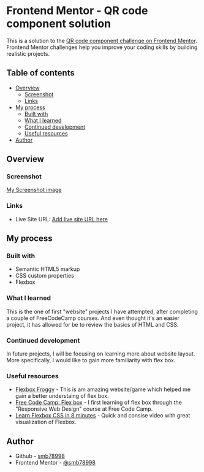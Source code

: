 # Frontend Mentor - QR code component solution

This is a solution to the [QR code component challenge on Frontend Mentor](https://www.frontendmentor.io/challenges/qr-code-component-iux_sIO_H). Frontend Mentor challenges help you improve your coding skills by building realistic projects. 

## Table of contents

- [Overview](#overview)
  - [Screenshot](#screenshot)
  - [Links](#links)
- [My process](#my-process)
  - [Built with](#built-with)
  - [What I learned](#what-i-learned)
  - [Continued development](#continued-development)
  - [Useful resources](#useful-resources)
- [Author](#author)


## Overview

### Screenshot

[My Screenshot image](.\images\qr-code-screenshot.png)


### Links

- Live Site URL: [Add live site URL here](https://smb78998.github.io/p_fm_qr-code/)


## My process

### Built with

- Semantic HTML5 markup
- CSS custom properties
- Flexbox

### What I learned

This is the one of first "website" projects I have attempted, after completing a couple of FreeCodeCamp courses. And even thought it's an easier project, it has allowed for be to review the basics of HTML and CSS. 


### Continued development

In future projects, I will be focusing on learning more about website layout. More specifically, I would like to gain more familiarity with flex box. 


### Useful resources

- [Flexbox Froggy](https://flexboxfroggy.com/) - This is am amazing website/game which helped me gain a better understaing of flex box. 
- [Free Code Camp: Flex box](https://www.freecodecamp.org/learn/2022/responsive-web-design/#learn-css-flexbox-by-building-a-photo-gallery) - I first learning of flex box through the "Responsive Web Design" course at Free Code Camp.
- [Learn Flexbox CSS in 8 minutes](https://www.youtube.com/watch?v=phWxA89Dy94&t=170s) - Quick and consise video with great visualization of Flexbox.

## Author

- Github - [smb78998](https://github.com/smb78998)
- Frontend Mentor - [@smb78998](https://www.frontendmentor.io/profile/smb78998)

